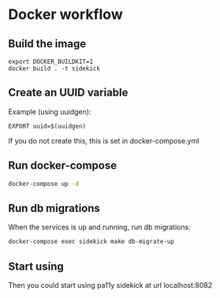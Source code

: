 # Docker workflow


## Build the image
```
export DOCKER_BUILDKIT=1
docker build . -t sidekick
```

## Create an UUID variable
Example (using uuidgen):
```
EXPORT uuid=$(uuidgen)
```
If you do not create this, this is set in docker-compose.yml


## Run docker-compose

```bash
docker-compose up -d
```

## Run db migrations
When the services is up and running, run db migrations:

```bash
docker-compose exec sidekick make db-migrate-up
```

## Start using
Then you could start using pa11y sidekick at url localhost:8082


